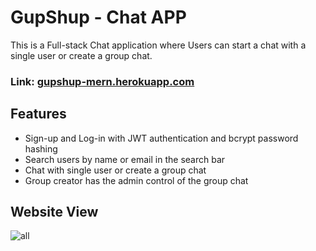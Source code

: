 # GupShup - Chat APP
This is a Full-stack Chat application where Users can start a chat with a single user or create a group chat.

### Link: [gupshup-mern.herokuapp.com](https://gupshup-mern.herokuapp.com/)

## Features
* Sign-up and Log-in with JWT authentication and bcrypt password hashing
* Search users by name or email in the search bar
* Chat with single user or create a group chat
* Group creator has the admin control of the group chat

## Website View
![all](https://user-images.githubusercontent.com/59504389/197828307-10b9157a-4816-40d5-82a5-5a1f48da7cae.png)
